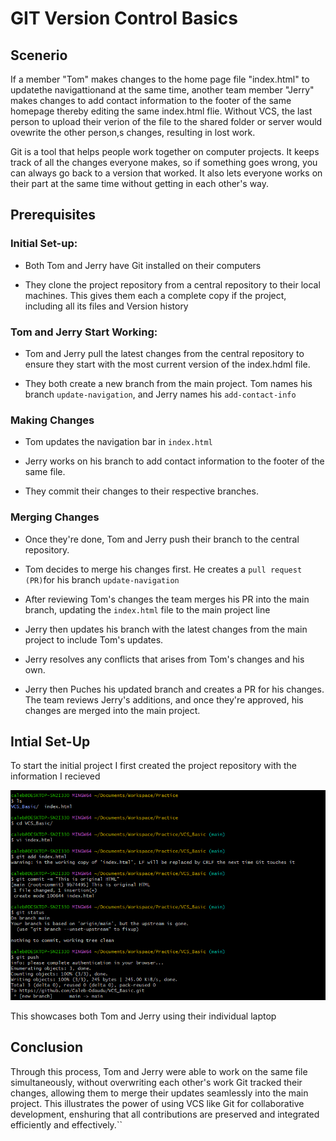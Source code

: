 # GIT Version Control Basics

## Scenerio
If a member "Tom" makes changes to the home page file "index.html" to updatethe navigattionand at the same time, another team member "Jerry" makes changes to add contact information to the footer of the same homepage thereby editing the same index.html flie. Without VCS, the last person to upload their verion of the file to the shared folder or server would ovewrite the other person,s changes, resulting in lost work.

Git is a tool that helps people work together on computer projects. It keeps track of all the changes everyone makes, so if something goes wrong, you can always go back to a version that worked. It also lets everyone works on their part at the same time without getting in each other's way.

## Prerequisites
### Initial Set-up:
* Both Tom and Jerry have Git installed on their computers

* They clone the project repository from a central repository to their local machines. This gives them each a complete copy if the project, including all its files and Version history
### Tom and Jerry Start Working:
* Tom and Jerry pull the latest changes from the central repository to ensure they start with the most current version of the index.hdml file.

* They both create a new branch from the main project. Tom names his branch `update-navigation`, and Jerry names his `add-contact-info`
### Making Changes
* Tom updates the navigation bar in `index.html`

* Jerry works on his branch to add contact information to the footer of the same file.

* They commit their changes to their respective branches.
### Merging Changes
* Once they're done, Tom and Jerry push their branch to the central repository.

* Tom decides to merge his changes first. He creates a `pull request (PR)`for his branch `update-navigation`

* After reviewing Tom's changes the team merges his PR into the main branch, updating the `index.html` file to the main project line

* Jerry then updates his branch with the latest changes from the main project to include Tom's updates.

* Jerry resolves any conflicts that arises from Tom's changes and his own.

* Jerry then Puches his updated branch and creates a PR for his changes. The team reviews Jerry's additions, and once they're approved, his changes are merged into the main project.
## Intial Set-Up
To start the initial project I first created the project repository with the information I recieved

![Central repository](img.1/Central%20Repository.png)

This showcases both Tom and Jerry using their individual laptop


## Conclusion
Through this process, Tom and Jerry were able to work on the same file simultaneously, without overwriting each other's work Git tracked their changes, allowing them to merge their updates seamlessly into the main project. This illustrates the power of using VCS like Git for collaborative development, enshuring that all contributions are preserved and integrated efficiently and effectively.``